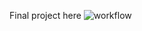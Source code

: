 Final project here
![workflow](https://github.com/Bestcoderdon/devopsproject/actions/workflows/main.yml/badge.svg)